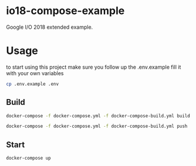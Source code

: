 # io18-compose-example
Google I/O 2018 extended example.


# Usage
to start using this project make sure you follow up the .env.example fill it with your own variables

```bash
cp .env.example .env
```

## Build
```bash
docker-compose -f docker-compose.yml -f docker-compose-build.yml build

docker-compose -f docker-compose.yml -f docker-compose-build.yml push

```

## Start
```bash
docker-compose up
```